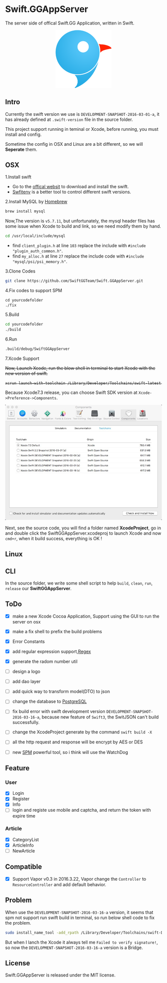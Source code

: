 # Swift.GGAppServer

The server side of offical Swift.GG Application, written in Swift.

<center>
  <img src="./logo_new.png" width ="180" alt="Logo"/>
</center>


## Intro

Currently the swift version we use is `DEVELOPMENT-SNAPSHOT-2016-03-01-a`, it has already defined at `.swift-version` file in the source folder.

This project support running in teminal or Xcode, before running, you must install and config.

Sometime the config in OSX and Linux are a bit different, so we will **Seperate** them.

## OSX

1.Install swift

- Go to the [offical websit](https://swift.org/) to download and install the swift.
- [Swfitenv](https://github.com/kylef/swiftenv) is a better tool to control different swift versions.

2.Install MySQL by [Homebrew](http://brew.sh/)

```sh
brew install mysql
```

Now,The version is `v5.7.11`, but unfortunately, the mysql header files has some issue when Xcode to build and link, so we need modify them by hand.

```sh
cd /usr/local/include/mysql
```

- find `client_plugin.h` at line `103` replace the include with ```#include "plugin_auth_common.h"```.
- find `my_alloc.h` at line `27` replace the include code with ```#include "mysql/psi/psi_memory.h"```.

3.Clone Codes

```sh
git clone https://github.com/SwiftGGTeam/Swift.GGAppServer.git
```

4.Fix codes to support SPM
```
cd yourcodefolder
./fix
```

5.Build

```sh
cd yourcodefolder
./build
```

6.Run

```sh
.build/debug/SwiftGGAppServer
```

7.Xcode Support

<s>Now, Launch Xcode, run the blow shell in terminal to start Xcode with the new version of swift.
```sh
xcrun launch-with-toolchain /Library/Developer/Toolchains/swift-latest.xctoolchain
```
</s>

Because Xcode7.3 release, you can choose Swift SDK version at `Xcode->Preference->Components`.

![Xcode_Select_Swift_Version](xcode_select_swift_version.png)

Next, see the source code, you will find a folder named **XcodeProject**, go in and double click the SwiftGGAppServer.xcodeproj to launch Xcode and now `cmd+r`, when it build success, everything is OK !

## Linux

## CLI

In the source folder, we write some shell script to help `build`, `clean`, `run`, `release` our **SwiftGGAppServer**.

## ToDo

- [x] make a new Xcode Cocoa Application, Support using the GUI to run the server on osx
- [x] make a fix shell to prefix the build problems
- [x] Error Constants
- [x] add regular expression support,[Regex](https://github.com/crossroadlabs/Regex.git)
- [x] generate the radom number util
- [ ] design a logo
- [ ] add dao layer
- [ ] add quick way to transform model(DTO) to json
- [ ] change the database to [PostgreSQL](http://www.postgresql.org)
- [ ] fix build error with swift development version `DEVELOPMENT-SNAPSHOT-2016-03-16-a`, because new feature of `Swift3`, the SwitJSON can't build successfully.
- [ ] change the XcodeProject generate by the command ```swift build -X```
- [ ] all the http request and response will be encrypt by AES or DES
- [ ] new [SPM](https://github.com/CoderAFI/SPM) powerful tool, so i think will use the WatchDog


## Feature

### User
- [x] Login
- [x] Register
- [x] Info
- [ ] login and registe use mobile and captcha, and return the token with expire time

### Article
- [x] CategoryList
- [x] ArticleInfo
- [ ] NewArticle

## Compatible
- [x] Support Vapor v0.3 in 2016.3.22, Vapor change the `Controller` to `ResourceController` and add default behavior.

## Problem

When use the `DEVELOPMENT-SNAPSHOT-2016-03-16-a` version, it seems that spm not support run swift build in terminal, so run below shell code to fix the problem.

```sh
sudo install_name_tool -add_rpath /Library/Developer/Toolchains/swift-DEVELOPMENT-SNAPSHOT-2016-03-16-a.xctoolchain/usr/lib/swift/macosx /Library/Developer/Toolchains/swift-DEVELOPMENT-SNAPSHOT-2016-03-16-a.xctoolchain/usr/bin/swift-build
```

But when I lanch the Xcode it always tell me `Failed to verify signature!`, so now the `DEVELOPMENT-SNAPSHOT-2016-03-16-a` version is a Bridge.

## License
Swift.GGAppServer is released under the MIT license.
